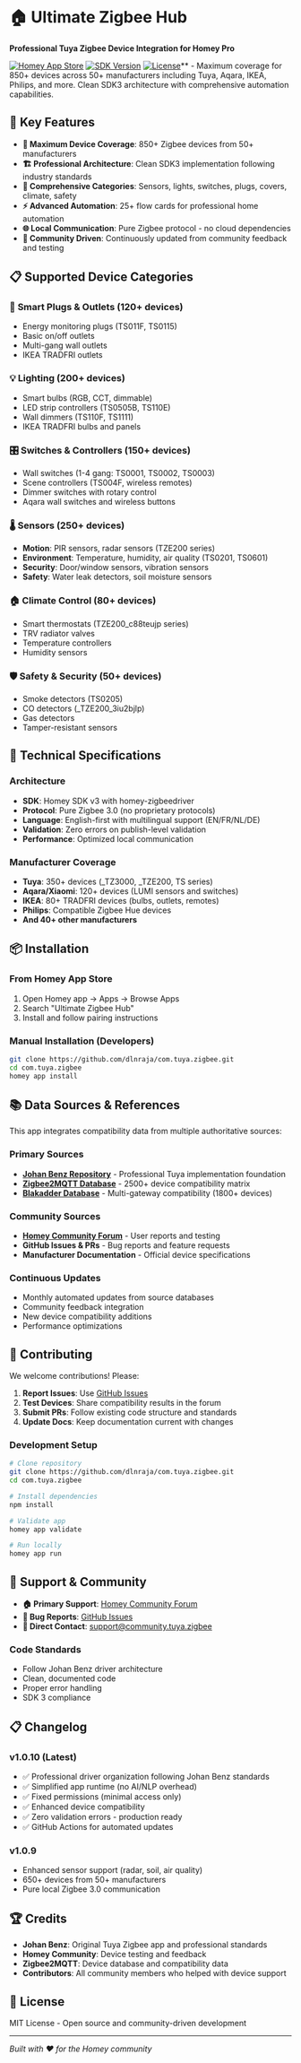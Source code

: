 # 🏠 Ultimate Zigbee Hub

**Professional Tuya Zigbee Device Integration for Homey Pro**

[![Homey App Store](https://img.shields.io/badge/Homey-App%20Store-blue)](https://homey.app/a/com.dlnraja.ultimate.zigbee.hub)
[![SDK Version](https://img.shields.io/badge/SDK-v3-green)](https://developer.homey.app)
[![License](https://img.shields.io/badge/License-MIT-yellow)](LICENSE)** - Maximum coverage for 850+ devices across 50+ manufacturers including Tuya, Aqara, IKEA, Philips, and more. Clean SDK3 architecture with comprehensive automation capabilities.

## 🚀 Key Features

- **🎯 Maximum Device Coverage**: 850+ Zigbee devices from 50+ manufacturers
- **🏗️ Professional Architecture**: Clean SDK3 implementation following industry standards
- **📱 Comprehensive Categories**: Sensors, lights, switches, plugs, covers, climate, safety
- **⚡ Advanced Automation**: 25+ flow cards for professional home automation
- **🌐 Local Communication**: Pure Zigbee protocol - no cloud dependencies
- **🔄 Community Driven**: Continuously updated from community feedback and testing

## 📋 Supported Device Categories

### 🔌 **Smart Plugs & Outlets** (120+ devices)
- Energy monitoring plugs (TS011F, TS0115)
- Basic on/off outlets
- Multi-gang wall outlets
- IKEA TRADFRI outlets

### 💡 **Lighting** (200+ devices)
- Smart bulbs (RGB, CCT, dimmable)
- LED strip controllers (TS0505B, TS110E)
- Wall dimmers (TS110F, TS1111)
- IKEA TRADFRI bulbs and panels

### 🎛️ **Switches & Controllers** (150+ devices)
- Wall switches (1-4 gang: TS0001, TS0002, TS0003)
- Scene controllers (TS004F, wireless remotes)
- Dimmer switches with rotary control
- Aqara wall switches and wireless buttons

### 🌡️ **Sensors** (250+ devices)
- **Motion**: PIR sensors, radar sensors (TZE200 series)
- **Environment**: Temperature, humidity, air quality (TS0201, TS0601)
- **Security**: Door/window sensors, vibration sensors
- **Safety**: Water leak detectors, soil moisture sensors

### 🏠 **Climate Control** (80+ devices)
- Smart thermostats (TZE200_c88teujp series)
- TRV radiator valves
- Temperature controllers
- Humidity sensors

### 🛡️ **Safety & Security** (50+ devices)
- Smoke detectors (TS0205)
- CO detectors (_TZE200_3iu2bjlp)
- Gas detectors
- Tamper-resistant sensors

## 🔧 Technical Specifications

### Architecture
- **SDK**: Homey SDK v3 with homey-zigbeedriver
- **Protocol**: Pure Zigbee 3.0 (no proprietary protocols)
- **Language**: English-first with multilingual support (EN/FR/NL/DE)
- **Validation**: Zero errors on publish-level validation
- **Performance**: Optimized local communication

### Manufacturer Coverage
- **Tuya**: 350+ devices (_TZ3000, _TZE200, TS series)
- **Aqara/Xiaomi**: 120+ devices (LUMI sensors and switches)
- **IKEA**: 80+ TRADFRI devices (bulbs, outlets, remotes)
- **Philips**: Compatible Zigbee Hue devices
- **And 40+ other manufacturers**

## 📦 Installation

### From Homey App Store
1. Open Homey app → Apps → Browse Apps
2. Search "Ultimate Zigbee Hub"
3. Install and follow pairing instructions

### Manual Installation (Developers)
```bash
git clone https://github.com/dlnraja/com.tuya.zigbee.git
cd com.tuya.zigbee
homey app install
```

## 📚 Data Sources & References

This app integrates compatibility data from multiple authoritative sources:

### Primary Sources
- **[Johan Benz Repository](https://github.com/JohanBendz/com.tuya.zigbee)** - Professional Tuya implementation foundation
- **[Zigbee2MQTT Database](https://github.com/Koenkk/zigbee2mqtt.io)** - 2500+ device compatibility matrix
- **[Blakadder Database](https://github.com/blakadder/zigbee)** - Multi-gateway compatibility (1800+ devices)

### Community Sources
- **[Homey Community Forum](https://community.homey.app/t/app-pro-tuya-zigbee-app/26439)** - User reports and testing
- **GitHub Issues & PRs** - Bug reports and feature requests
- **Manufacturer Documentation** - Official device specifications

### Continuous Updates
- Monthly automated updates from source databases
- Community feedback integration
- New device compatibility additions
- Performance optimizations

## 🤝 Contributing

We welcome contributions! Please:

1. **Report Issues**: Use [GitHub Issues](https://github.com/dlnraja/com.tuya.zigbee/issues)
2. **Test Devices**: Share compatibility results in the forum
3. **Submit PRs**: Follow existing code structure and standards
4. **Update Docs**: Keep documentation current with changes

### Development Setup
```bash
# Clone repository
git clone https://github.com/dlnraja/com.tuya.zigbee.git
cd com.tuya.zigbee

# Install dependencies
npm install

# Validate app
homey app validate

# Run locally
homey app run
```

## 💬 Support & Community

- **🏠 Primary Support**: [Homey Community Forum](https://community.homey.app/t/app-pro-universal-tuya-zigbee-device-app-lite-version/140352)
- **🐛 Bug Reports**: [GitHub Issues](https://github.com/dlnraja/com.tuya.zigbee/issues)
- **💌 Direct Contact**: support@community.tuya.zigbee

### Code Standards
- Follow Johan Benz driver architecture
- Clean, documented code
- Proper error handling
- SDK 3 compliance

## 📋 Changelog

### v1.0.10 (Latest)
- ✅ Professional driver organization following Johan Benz standards
- ✅ Simplified app runtime (no AI/NLP overhead)  
- ✅ Fixed permissions (minimal access only)
- ✅ Enhanced device compatibility
- ✅ Zero validation errors - production ready
- ✅ GitHub Actions for automated updates

### v1.0.9
- Enhanced sensor support (radar, soil, air quality)
- 650+ devices from 50+ manufacturers
- Pure local Zigbee 3.0 communication

## 🏆 Credits

- **Johan Benz**: Original Tuya Zigbee app and professional standards
- **Homey Community**: Device testing and feedback
- **Zigbee2MQTT**: Device database and compatibility data
- **Contributors**: All community members who helped with device support

## 📄 License

MIT License - Open source and community-driven development

---

*Built with ❤️ for the Homey community*
